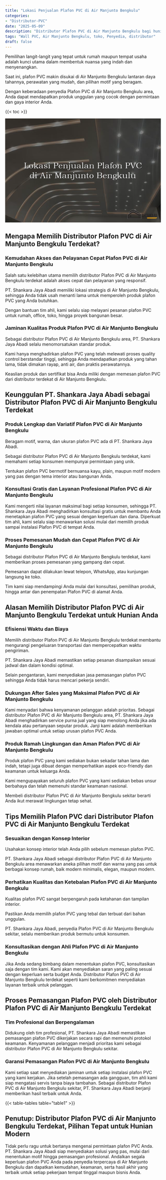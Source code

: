 ```yaml
---
title: "Lokasi Penjualan Plafon PVC di Air Manjunto Bengkulu"
categories: 
- "Distributor-PVC"
date: "2025-05-09"
description: "Distributor Plafon PVC di Air Manjunto Bengkulu bagi hunian, kantor, serta ritel. Material unggulan, variasi motif, warna elegan, dengan layanan pemasangan dikerjakan oleh teknisi berpengalaman dan garansi resmi!|Servis distribusi Plafon PVC di Air Manjunto Bengkulu bagi keperluan hunian, office, atau ritel, beserta panel terbaik dan pemasangan oleh tenaga ahli ahli dan kepastian resmi.|Pilihan Plafon PVC di Air Manjunto Bengkulu yang andal untuk tempat tinggal, office, dan gerai, dengan produk unggulan dan pemasangan dikerjakan oleh teknisi berpengalaman dan garansi resmi.|Penyediaan Plafon PVC di Air Manjunto Bengkulu bagi hunian, kantor, serta ritel, beserta produk unggulan dan pemasangan ditangani oleh tenaga ahli ahli, lengkap dengan garansi resmi.}"
tags: "Wall PVC, Air Manjunto Bengkulu, toko, Penyedia, distributor"
draft: false
---
```


Pemilihan langit-langit yang tepat untuk rumah maupun tempat usaha adalah kunci utama dalam membentuk nuansa yang indah dan menyenangkan.

Saat ini, plafon PVC makin disukai di Air Manjunto Bengkulu lantaran daya tahannya, perawatan yang mudah, dan pilihan motif yang beragam.

Dengan keberadaan penyedia Plafon PVC di Air Manjunto Bengkulu area, Anda dapat mendapatkan produk unggulan yang cocok dengan permintaan dan gaya interior Anda.

{{< toc >}}

![Lokasi Penjualan Plafon PVC di Air Manjunto Bengkulu](/images/Distributor-PVC/Lokasi-Penjualan-Plafon-PVC-di-Air-Manjunto-Bengkulu.png)


## Mengapa Memilih Distributor Plafon PVC di Air Manjunto Bengkulu Terdekat?

### Kemudahan Akses dan Pelayanan Cepat Plafon PVC di Air Manjunto Bengkulu

Salah satu kelebihan utama memilih distributor Plafon PVC di Air Manjunto Bengkulu terdekat adalah akses cepat dan pelayanan yang responsif.

PT. Shankara Jaya Abadi memiliki lokasi strategis di Air Manjunto Bengkulu, sehingga Anda tidak usah menanti lama untuk memperoleh produk plafon PVC yang Anda butuhkan.

Dengan bantuan tim ahli, kami selalu siap melayani pesanan plafon PVC untuk rumah, office, toko, hingga proyek bangunan besar.

### Jaminan Kualitas Produk Plafon PVC di Air Manjunto Bengkulu

Sebagai distributor Plafon PVC di Air Manjunto Bengkulu area, PT. Shankara Jaya Abadi selalu menomorsatukan standar produk.

Kami hanya menghadirkan plafon PVC yang telah melewati proses quality control berstandar tinggi, sehingga Anda mendapatkan produk yang tahan lama, tidak dimakan rayap, anti air, dan praktis perawatannya.

Keaslian produk dan sertifikat bisa Anda miliki dengan memesan plafon PVC dari distributor terdekat di Air Manjunto Bengkulu.

## Keunggulan PT. Shankara Jaya Abadi sebagai Distributor Plafon PVC di Air Manjunto Bengkulu Terdekat

### Produk Lengkap dan Variatif Plafon PVC di Air Manjunto Bengkulu

Beragam motif, warna, dan ukuran plafon PVC ada di PT. Shankara Jaya Abadi.

Sebagai distributor Plafon PVC di Air Manjunto Bengkulu terdekat, kami memahami setiap konsumen mempunyai permintaan yang unik.

Tentukan plafon PVC bermotif bernuansa kayu, plain, maupun motif modern yang pas dengan tema interior atau bangunan Anda.

### Konsultasi Gratis dan Layanan Profesional Plafon PVC di Air Manjunto Bengkulu

Kami mengerti nilai layanan maksimal bagi setiap konsumen, sehingga PT. Shankara Jaya Abadi menghadirkan konsultasi gratis untuk membantu Anda menetapkan plafon PVC yang sesuai dengan keperluan dan dana. Diperkuat tim ahli, kami selalu siap menawarkan solusi mulai dari memilih produk sampai instalasi Plafon PVC di tempat Anda.

### Proses Pemesanan Mudah dan Cepat Plafon PVC di Air Manjunto Bengkulu

Sebagai distributor Plafon PVC di Air Manjunto Bengkulu terdekat, kami memberikan proses pemesanan yang gampang dan cepat.

Pemesanan dapat dilakukan lewat telepon, WhatsApp, atau kunjungan langsung ke toko.

Tim kami siap mendampingi Anda mulai dari konsultasi, pemilihan produk, hingga antar dan penempatan Plafon PVC di alamat Anda.

## Alasan Memilih Distributor Plafon PVC di Air Manjunto Bengkulu Terdekat untuk Hunian Anda

### Efisiensi Waktu dan Biaya

Memilih distributor Plafon PVC di Air Manjunto Bengkulu terdekat membantu mengurangi pengeluaran transportasi dan mempercepatkan waktu pengiriman.

PT. Shankara Jaya Abadi memastikan setiap pesanan disampaikan sesuai jadwal dan dalam kondisi optimal.

Selain pengantaran, kami menyediakan jasa pemasangan plafon PVC sehingga Anda tidak harus mencari pekerja sendiri.

### Dukungan After Sales yang Maksimal Plafon PVC di Air Manjunto Bengkulu

Kami menyadari bahwa kenyamanan pelanggan adalah prioritas. Sebagai distributor Plafon PVC di Air Manjunto Bengkulu area, PT. Shankara Jaya Abadi menghadirkan service purna jual yang siap menolong Anda jika ada kendala atau pertanyaan seputar produk. Janji kami adalah memberikan jawaban optimal untuk setiap urusan plafon PVC Anda.

### Produk Ramah Lingkungan dan Aman Plafon PVC di Air Manjunto Bengkulu

Produk plafon PVC yang kami sediakan bukan sekadar tahan lama dan indah, tetapi juga dibuat dengan memperhatikan aspek eco-friendly dan keamanan untuk keluarga Anda.

Kami mengupayakan seluruh plafon PVC yang kami sediakan bebas unsur berbahaya dan telah memenuhi standar keamanan nasional.

Membeli distributor Plafon PVC di Air Manjunto Bengkulu sekitar berarti Anda ikut merawat lingkungan tetap sehat.

## Tips Memilih Plafon PVC dari Distributor Plafon PVC di Air Manjunto Bengkulu Terdekat

### Sesuaikan dengan Konsep Interior

Usahakan konsep interior telah Anda pilih sebelum memesan plafon PVC.

PT. Shankara Jaya Abadi sebagai distributor Plafon PVC di Air Manjunto Bengkulu area menawarkan aneka pilihan motif dan warna yang pas untuk berbagai konsep rumah, baik modern minimalis, elegan, maupun modern.

### Perhatikan Kualitas dan Ketebalan Plafon PVC di Air Manjunto Bengkulu

Kualitas plafon PVC sangat berpengaruh pada ketahanan dan tampilan interior.

Pastikan Anda memilih plafon PVC yang tebal dan terbuat dari bahan unggulan.

PT. Shankara Jaya Abadi, penyedia Plafon PVC di Air Manjunto Bengkulu sekitar, selalu memberikan produk bermutu untuk konsumen.

### Konsultasikan dengan Ahli Plafon PVC di Air Manjunto Bengkulu

Jika Anda sedang bimbang dalam menentukan plafon PVC, konsultasikan saja dengan tim kami. Kami akan menyediakan saran yang paling sesuai dengan keperluan serta budget Anda. Distributor Plafon PVC di Air Manjunto Bengkulu terdekat seperti kami berkomitmen menyediakan layanan terbaik untuk pelanggan.

## Proses Pemasangan Plafon PVC oleh Distributor Plafon PVC di Air Manjunto Bengkulu Terdekat

### Tim Profesional dan Berpengalaman

Didukung oleh tim profesional, PT. Shankara Jaya Abadi memastikan pemasangan plafon PVC dikerjakan secara rapi dan memenuhi protokol keamanan. Kenyamanan pelanggan menjadi prioritas kami sebagai distributor Plafon PVC di Air Manjunto Bengkulu sekitar.

### Garansi Pemasangan Plafon PVC di Air Manjunto Bengkulu

Kami setiap saat menyediakan jaminan untuk setiap instalasi plafon PVC yang kami kerjakan. Jika setelah pemasangan ada gangguan, tim ahli kami siap mengatasi servis tanpa biaya tambahan. Sebagai distributor Plafon PVC di Air Manjunto Bengkulu sekitar, PT. Shankara Jaya Abadi berjanji memberikan hasil terbaik untuk Anda.

{{< table-tables table="table1" >}}

## Penutup: Distributor Plafon PVC di Air Manjunto Bengkulu Terdekat, Pilihan Tepat untuk Hunian Modern

Tidak perlu ragu untuk bertanya mengenai permintaan plafon PVC Anda. PT. Shankara Jaya Abadi siap menyediakan solusi yang pas, mulai dari menentukan motif hingga pemasangan profesional. Andalkan segala keperluan plafon PVC Anda pada penyedia terpercaya di Air Manjunto Bengkulu dan dapatkan kemudahan, keamanan, serta hasil akhir yang terbaik untuk setiap pekerjaan tempat tinggal maupun bisnis Anda.